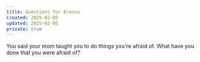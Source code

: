 ```yaml
---
title: Questions for Brenna
created: 2025-02-05
updated: 2025-02-05
private: true
---
```


You said your mom taught you to do things you're afraid of. What have you done that you were afraid of?